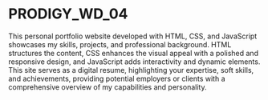# PRODIGY_WD_04
This personal portfolio website developed with HTML, CSS, and JavaScript showcases my skills, projects, and professional background. HTML structures the content, CSS enhances the visual appeal with a polished and responsive design, and JavaScript adds interactivity and dynamic elements. This site serves as a digital resume, highlighting your expertise, soft skills, and achievements, providing potential employers or clients with a comprehensive overview of my capabilities and personality.
